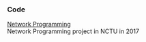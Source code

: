 ### Code  
[Network Programming](https://github.com/poyichou/np_project)  
Network Programming project in NCTU in 2017    
